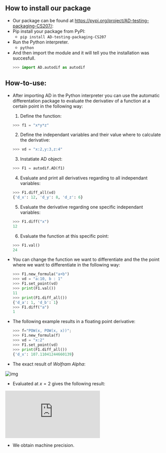 ## How to install our package 
  - Our package can be found at https://pypi.org/project/AD-testing-packaging-CS207/:
  - Pip install your package from PyPI:
      - `pip install AD-testing-packaging-CS207`
  - Run the Python interpreter. 
      - `python`
  - And then import the module and it will tell you the installation was succesfull. 
      ```python 
      >>> import AD.autodif as autodif
      ```

## How-to-use:
  - After importing AD in the Python interpreter you can use the automatic differentation package to evaluate the derivatiev of a function at a certain point in the following way:
    1. Define the function:
      ```python
      >>> f1 = "x*y*z" 
      ```
    2. Define the independant variables and their value where to calculate the derivative:
      ```python
      >>> vd = "x:2,y:3,z:4" 
      ```  
    3. Instatiate AD object:
      ```python
      >>> F1 = autodif.AD(f1) 
      ```  
    4. Evaluate and print all derivatives regarding to all independant variables:
      ```python      
      >>> F1.diff_all(vd)
      {'d_x': 12, 'd_y': 8, 'd_z': 6}
      ```      
    5. Evaluate the derivative regarding one specific independant variables:
      ```python      
      >>> F1.diff("x")
      12
      ```
    6. Evaluate the function at this specific point:
      ```python      
      >>> F1.val()
      24
      ```      
      
  - You can change the function we want to differentiate and the the point where we want to differentiate in the following way:      
      ```python      
      >>> F1.new_formula("a+b")
      >>> vd = "a:10, b : 1"
      >>> F1.set_point(vd)
      >>> print(F1.val())
      11
      >>> print(F1.diff_all())
      {'d_a': 1, 'd_b': 1} 
      >>> F1.diff("a")
      1
      ```
      
  - The following example results in a floating point derivative: 
      ```python     
      >>> f="POW(x, POW(x, x))";
      >>> F1.new_formula(f)
      >>> vd = "x:2"
      >>> F1.set_point(vd)
      >>> print(F1.diff_all())
      {'d_x': 107.11041244660139}
      ```
      
  - The exact result of *Wolfram Alpha*: 
  
![img](http://latex.codecogs.com/svg.latex?%%5Cbegin%7Balign%7D%5Cdfrac%7Bd%7D%7Bdx%7D%5CBig%28f%28x%29%5CBig%29%26%3D%5Cdfrac%7Bd%7D%7Bdx%7D%5CBig%28x%5E%7Bx%5Ex%7D%5CBig%29%5C%5C%26%3Dx%5E%7Bx%5Ex%2Bx-1%7D%28x%5Clog%5E2%28x%29%2Bx%5Clog%28x%29%2B1%29%5Cend%7Balign%7D)

  - Evaluated at $x=2$ gives the following result:
  
![img](http://latex.codecogs.com/svg.latex?%5Cbegin%7Balign%7D%5Cdfrac%7Bd%7D%7Bdx%7D%5CBig%28f%28x%3D2%29%5CBig%29%26%3D2%5E%7B2%5E2%2B2-1%7D%5Cbig%282%5Clog%5E2%282%29%2B2%5Clog%282%29%2B1%5Cbig%29%5C%5C%26%3D32%5Cbig%282%5Clog_2%282%29%2B2%5Clog%282%29%2B1%5Cbig%29%5C%5C%26%3D%5Cunderline%7B107.11041244660139%7D098139741...%5Cend%7Balign%7D)

  - We obtain machine precision.
    
